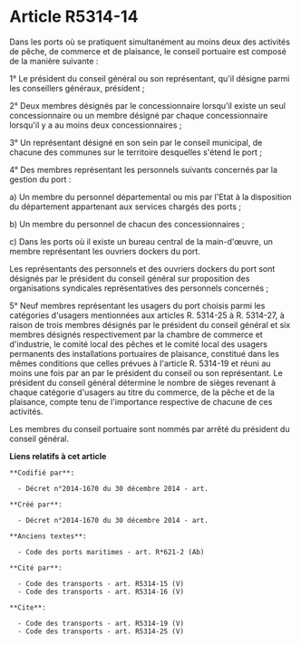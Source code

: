# Article R5314-14

Dans les ports où se pratiquent simultanément au moins deux des activités de pêche, de commerce et de plaisance, le conseil
portuaire est composé de la manière suivante : 

1° Le président du conseil général ou son représentant, qu'il désigne parmi les conseillers généraux, président ; 

2° Deux membres désignés par le concessionnaire lorsqu'il existe un seul concessionnaire ou un membre désigné par chaque
concessionnaire lorsqu'il y a au moins deux concessionnaires ; 

3° Un représentant désigné en son sein par le conseil municipal, de chacune des communes sur le territoire desquelles s'étend
le port ; 

4° Des membres représentant les personnels suivants concernés par la gestion du port : 

a) Un membre du personnel départemental ou mis par l'Etat à la disposition du département appartenant aux services chargés
des ports ; 

b) Un membre du personnel de chacun des concessionnaires ; 

c) Dans les ports où il existe un bureau central de la main-d'œuvre, un membre représentant les ouvriers dockers du port. 

Les représentants des personnels et des ouvriers dockers du port sont désignés par le président du conseil général sur
proposition des organisations syndicales représentatives des personnels concernés ; 

5° Neuf membres représentant les usagers du port choisis parmi les catégories d'usagers mentionnées aux articles R. 5314-25 à
R. 5314-27, à raison de trois membres désignés par le président du conseil général et six membres désignés respectivement par
la chambre de commerce et d'industrie, le comité local des pêches et le comité local des usagers permanents des installations
portuaires de plaisance, constitué dans les mêmes conditions que celles prévues à l'article R. 5314-19 et réuni au moins une
fois par an par le président du conseil ou son représentant. Le président du conseil général détermine le nombre de sièges
revenant à chaque catégorie d'usagers au titre du commerce, de la pêche et de la plaisance, compte tenu de l'importance
respective de chacune de ces activités. 

Les membres du conseil portuaire sont nommés par arrêté du président du conseil général.

**Liens relatifs à cet article**

	**Codifié par**:

	  - Décret n°2014-1670 du 30 décembre 2014 - art.

	**Créé par**:

	  - Décret n°2014-1670 du 30 décembre 2014 - art.

	**Anciens textes**:

	  - Code des ports maritimes - art. R*621-2 (Ab)

	**Cité par**:

	  - Code des transports - art. R5314-15 (V)
	  - Code des transports - art. R5314-16 (V)

	**Cite**:

	  - Code des transports - art. R5314-19 (V)
	  - Code des transports - art. R5314-25 (V)
